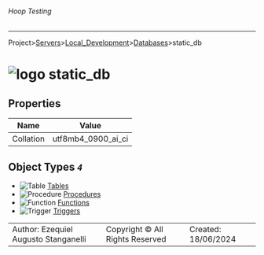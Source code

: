 ###### Hoop Testing
___
Project>[Servers](../../../Servers.md)>[Local_Development](../../Local_Development.md)>[Databases](../Databases.md)>static_db


# ![logo](../../../../Images/database64.svg) static_db


## <a name="#Properties"></a>Properties
|Name|Value|
|---|---|
|Collation|utf8mb4_0900_ai_ci|


## <a name="#Objects"></a>Object Types _`4`_
- ![Table](../../../../Images/table.svg) [Tables](Tables/Tables.md)
- ![Procedure](../../../../Images/procedure.svg) [Procedures](Procedures/Procedures.md)
- ![Function](../../../../Images/function.svg) [Functions](Functions/Functions.md)
- ![Trigger](../../../../Images/trigger.svg) [Triggers](Triggers/Triggers.md)


||||
|---|---|---|
|Author: Ezequiel Augusto Stanganelli|Copyright © All Rights Reserved|Created: 18/06/2024|